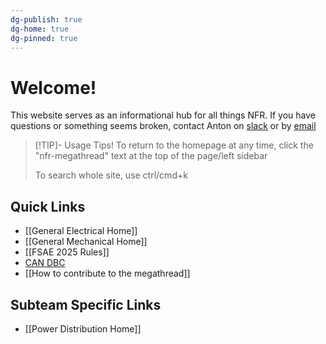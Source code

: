 ```yaml
---
dg-publish: true
dg-home: true
dg-pinned: true
---
```

# Welcome!
This website serves as an informational hub for all things NFR. If you have questions or something seems broken, contact Anton on [slack](https://nufsae.slack.com/team/U05U23W4WJV) or by [email](mailto:antonwalvoord2027@u.northwestern.edu)

> [!TIP]- Usage Tips!
> To return to the homepage at any time, click the "nfr-megathread" text at the top of the page/left sidebar
> 
> To search whole site, use ctrl/cmd+k
## Quick Links
- [[General Electrical Home]]
- [[General Mechanical Home]]
- [[FSAE 2025 Rules]]
- [CAN DBC](https://nfr-learn.ue.r.appspot.com/can)
- [[How to contribute to the megathread]]

## Subteam Specific Links
- [[Power Distribution Home]]